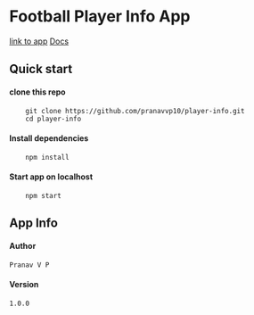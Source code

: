 # Football Player Info App

[link to app](https://football-player-info.herokuapp.com/)
[Docs](https://pranavvp10.github.io/player-info/)

## Quick start

#### clone this repo
        git clone https://github.com/pranavvp10/player-info.git
        cd player-info

#### Install dependencies
        npm install
     
#### Start app on localhost
        npm start

## App Info

#### Author
    Pranav V P

#### Version
    1.0.0
